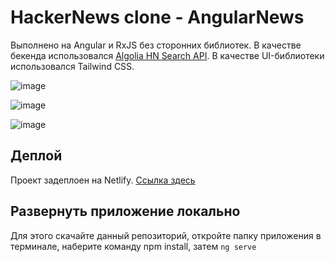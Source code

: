 # HackerNews clone - AngularNews

Выполнено на Angular и RxJS без сторонних библиотек. В качестве бекенда использовался [Algolia HN Search API](https://hn.algolia.com/api). В качестве UI-библиотеки использовался Tailwind CSS.

![image](https://user-images.githubusercontent.com/89582326/213437768-cf4e7675-8eed-47b8-a8be-49faf38d2f7a.png)

![image](https://user-images.githubusercontent.com/89582326/213437936-8feb0766-5b4d-4ddc-9c6e-b4811f7cb8a5.png)

![image](https://user-images.githubusercontent.com/89582326/213437853-2323b295-2ba5-4404-a8f2-45218e570e70.png)

## Деплой

Проект задеплоен на Netlify. [Ссылка здесь](https://precious-cheesecake-e7d807.netlify.app/#/)

## Развернуть приложение локально

Для этого скачайте данный репозиторий, откройте папку приложения в терминале, наберите команду npm install, затем `ng serve`

